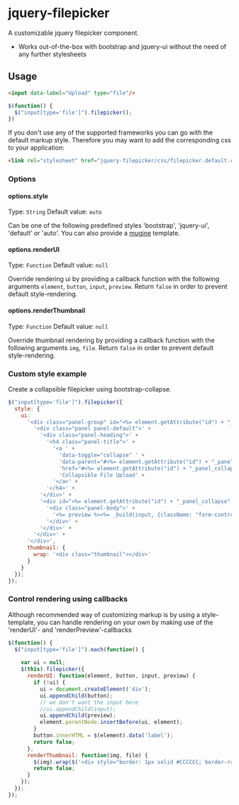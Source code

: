 jquery-filepicker
=================

A customizable jquery filepicker component. 

* Works out-of-the-box with bootstrap and jquery-ui without the need of any further stylesheets

Usage
-----

```html
<input data-label="Upload" type="file"/>
```       
         
```js
$(function() {
  $("input[type='file']").filepicker();
})
```

If you don't use any of the supported frameworks you can go with the default markup style. 
Therefore you may want to add the corresponding css to your application: 

```html
<link rel="stylesheet" href="jquery-filepicker/css/filepicker.default.css">
```


### Options

#### options.style
Type: `String`
Default value: `auto`

Can be one of the following predefined styles 'bootstrap', 'jquery-ui', 'default' or 'auto'. You can also provide a [mugine](http://github.com/rexblack/mugine.js) template.

#### options.renderUI
Type: `Function`
Default value: `null`

Override rendering ui by providing a callback function with the following arguments `element`, `button`, `input`, `preview`. Return `false` in order to prevent default style-rendering.

#### options.renderThumbnail
Type: `Function`
Default value: `null`

Override thumbnail rendering by providing a callback function with the following arguments `img`, `file`. Return `false` in order to prevent default style-rendering.


### Custom style example
Create a collapsible filepicker using bootstrap-collapse.

```js
$("input[type='file']").filepicker({
  style: {
    ui: 
      '<div class="panel-group" id="<%= element.getAttribute("id") + "_panel_group" %>">' + 
        '<div class="panel panel-default">' + 
          '<div class="panel-heading">' + 
            '<h4 class="panel-title">' + 
              '<a ' + 
                'data-toggle="collapse" ' + 
                'data-parent="#<%= element.getAttribute("id") + "_panel_group" %>" ' + 
                'href="#<%= element.getAttribute("id") + "_panel_collapse" %>">' + 
                'Collapsible File Upload' + 
              '</a>' + 
            '</h4>' +
          '</div>' + 
          '<div id="<%= element.getAttribute("id") + "_panel_collapse" %>" class="panel-collapse collapse">' +
            '<div class="panel-body">' + 
              '<%= preview %><%= _build(input, {className: "form-control", placeholder: element.placeholder}) %>' + 
            '</div>' +
          '</div>' +  
        '</div>' + 
      '</div>', 
      thumbnail: {
        wrap: '<div class="thumbnail"></div>'
      }
    }
  });
});
```

### Control rendering using callbacks
Although recommended way of customizing markup is by using a style-template, you can handle rendering on your own by making use of the 'renderUI'- and 'renderPreview'-callbacks
      

```js
$(function() {
  $("input[type='file']").each(function() {
    
    var ui = null;
    $(this).filepicker({
      renderUI: function(element, button, input, preview) {
        if (!ui) {
          ui = document.createElement('div');
          ui.appendChild(button);
          // we don't want the input here
          //ui.appendChild(input);
          ui.appendChild(preview);
          element.parentNode.insertBefore(ui, element);
        }
        button.innerHTML = $(element).data('label');
        return false;
      }, 
      renderThumbnail: function(img, file) {
        $(img).wrap($('<div style="border: 1px solid #CCCCCC; border-radius: 4px; background: #F5F5F5; padding: 4px; margin: 4px 0;"></div>'));
        return false;
      }
    });
  });
});
```
   
